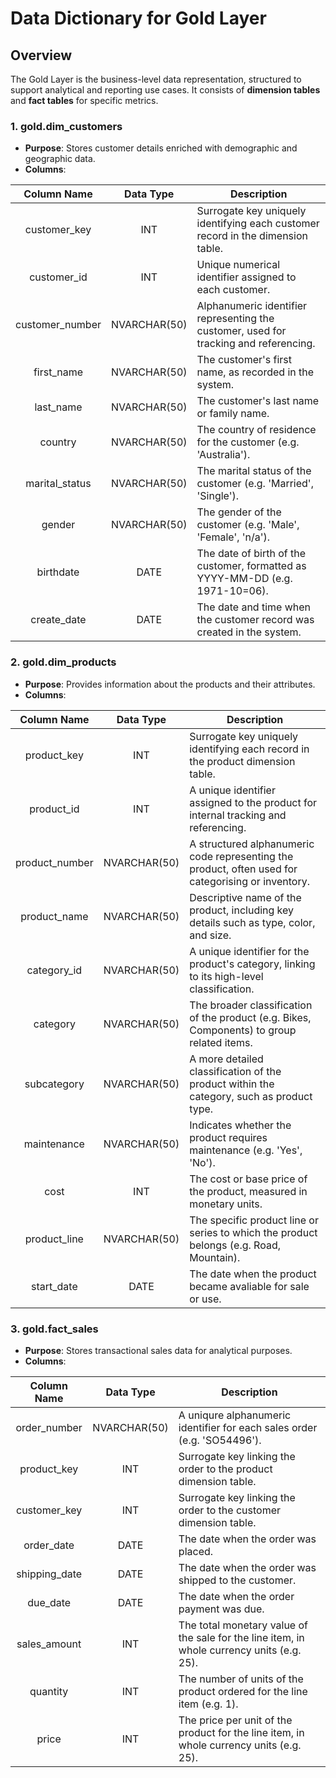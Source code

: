 # Data Dictionary for Gold Layer
## Overview

The Gold Layer is the business-level data representation, structured to support analytical and reporting use cases. It consists of **dimension
tables** and **fact tables** for specific metrics. 

### 1. gold.dim_customers

- **Purpose**: Stores customer details enriched with demographic and geographic data.
- **Columns**:

| Column Name     | Data Type    | Description                                                                           |
|:---------------:|:------------:|---------------------------------------------------------------------------------------|  
| customer_key    | INT          | Surrogate key uniquely identifying each customer record in the dimension table.       |
| customer_id     | INT          | Unique numerical identifier assigned to each customer.                                |
| customer_number | NVARCHAR(50) | Alphanumeric identifier representing the customer, used for tracking and referencing. |
| first_name      | NVARCHAR(50) | The customer's first name, as recorded in the system.                                 |
| last_name       | NVARCHAR(50) | The customer's last name or family name.                                              |
| country         | NVARCHAR(50) | The country of residence for the customer (e.g. 'Australia').                         |
| marital_status  | NVARCHAR(50) | The marital status of the customer (e.g. 'Married', 'Single').                        |
| gender          | NVARCHAR(50) | The gender of the customer (e.g. 'Male', 'Female', 'n/a').                            |
| birthdate       | DATE         | The date of birth of the customer, formatted as YYYY-MM-DD (e.g. 1971-10=06).         |
| create_date     | DATE         | The date and time when the customer record was created in the system.                 |

### 2. gold.dim_products

- **Purpose**: Provides information about the products and their attributes.
- **Columns**:

| Column Name    | Data Type    | Description                                                                                        |
|:--------------:|:------------:|----------------------------------------------------------------------------------------------------|  
| product_key    | INT          | Surrogate key uniquely identifying each record in the product dimension table.                     |
| product_id     | INT          | A unique identifier assigned to the product for internal tracking and referencing.                 |
| product_number | NVARCHAR(50) | A structured alphanumeric code representing the product, often used for categorising or inventory. |
| product_name   | NVARCHAR(50) | Descriptive name of the product, including key details such as type, color, and size.              |
| category_id    | NVARCHAR(50) | A unique identifier for the product's category, linking to its high-level classification.          |
| category       | NVARCHAR(50) | The broader classification of the product (e.g. Bikes, Components) to group related items.         |
| subcategory    | NVARCHAR(50) | A more detailed classification of the product within the category, such as product type.           |
| maintenance    | NVARCHAR(50) | Indicates whether the product requires maintenance (e.g. 'Yes', 'No').                             |
| cost           | INT          | The cost or base price of the product, measured in monetary units.                                 |
| product_line   | NVARCHAR(50) | The specific product line or series to which the product belongs (e.g. Road, Mountain).            |
| start_date     | DATE         | The date when the product became avaliable for sale or use.                                        |

### 3. gold.fact_sales

- **Purpose**: Stores transactional sales data for analytical purposes. 
- **Columns**:

| Column Name   | Data Type    | Description                                                                                |
|:-------------:|:------------:|--------------------------------------------------------------------------------------------|  
| order_number  | NVARCHAR(50) | A uniqure alphanumeric identifier for each sales order (e.g. 'SO54496').                   |
| product_key   | INT          | Surrogate key linking the order to the product dimension table.                            |
| customer_key  | INT          | Surrogate key linking the order to the customer dimension table.                           |
| order_date    | DATE         | The date when the order was placed.                                                        |
| shipping_date | DATE         | The date when the order was shipped to the customer.                                       |
| due_date      | DATE         | The date when the order payment was due.                                                   |
| sales_amount  | INT          | The total monetary value of the sale for the line item, in whole currency units (e.g. 25). |
| quantity      | INT          | The number of units of the product ordered for the line item (e.g. 1).                     |
| price         | INT          | The price per unit of the product for the line item, in whole currency units (e.g. 25).    |

